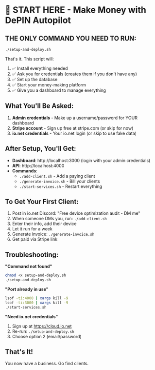 # 🚀 START HERE - Make Money with DePIN Autopilot

## THE ONLY COMMAND YOU NEED TO RUN:

```bash
./setup-and-deploy.sh
```

That's it. This script will:
1. ✅ Install everything needed
2. ✅ Ask you for credentials (creates them if you don't have any)
3. ✅ Set up the database
4. ✅ Start your money-making platform
5. ✅ Give you a dashboard to manage everything

## What You'll Be Asked:

1. **Admin credentials** - Make up a username/password for YOUR dashboard
2. **Stripe account** - Sign up free at stripe.com (or skip for now)
3. **io.net credentials** - Your io.net login (or skip to use fake data)

## After Setup, You'll Get:

- **Dashboard**: http://localhost:3000 (login with your admin credentials)
- **API**: http://localhost:4000
- **Commands**:
  - `./add-client.sh` - Add a paying client
  - `./generate-invoice.sh` - Bill your clients
  - `./start-services.sh` - Restart everything

## To Get Your First Client:

1. Post in io.net Discord: "Free device optimization audit - DM me"
2. When someone DMs you, run: `./add-client.sh`
3. Enter their info, add their device
4. Let it run for a week
5. Generate invoice: `./generate-invoice.sh`
6. Get paid via Stripe link

## Troubleshooting:

**"Command not found"**
```bash
chmod +x setup-and-deploy.sh
./setup-and-deploy.sh
```

**"Port already in use"**
```bash
lsof -ti:4000 | xargs kill -9
lsof -ti:3000 | xargs kill -9
./start-services.sh
```

**"Need io.net credentials"**
1. Sign up at https://cloud.io.net
2. Re-run: `./setup-and-deploy.sh`
3. Choose option 2 (email/password)

## That's It!

You now have a business. Go find clients.